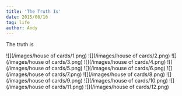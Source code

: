 ```yaml
---
title: 'The Truth Is'
date: 2015/06/16
tag: life
author: Andy
---
```

The truth is

<!--more-->

![](/images/house of cards/1.png)
![](/images/house of cards/2.png)
![](/images/house of cards/3.png)
![](/images/house of cards/4.png)
![](/images/house of cards/5.png)
![](/images/house of cards/6.png)
![](/images/house of cards/7.png)
![](/images/house of cards/8.png)
![](/images/house of cards/9.png)
![](/images/house of cards/10.png)
![](/images/house of cards/11.png)
![](/images/house of cards/12.png)
